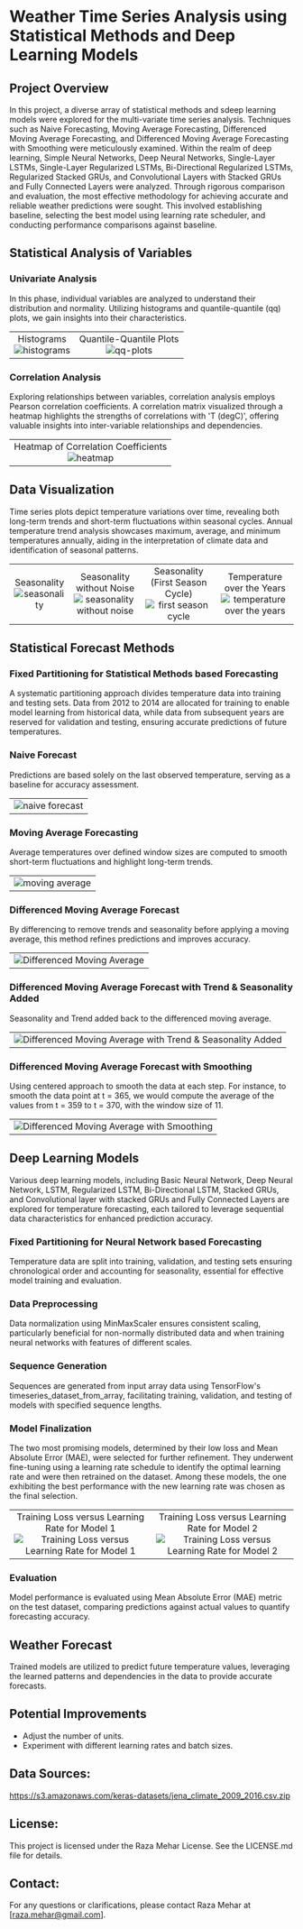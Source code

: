 # Weather Time Series Analysis using Statistical Methods and Deep Learning Models

## Project Overview
In this project, a diverse array of statistical methods and sdeep learning models were explored for the multi-variate time series analysis. Techniques such as Naive Forecasting, Moving Average Forecasting, Differenced Moving Average Forecasting, and Differenced Moving Average Forecasting with Smoothing were meticulously examined. Within the realm of deep learning, Simple Neural Networks, Deep Neural Networks, Single-Layer LSTMs, Single-Layer Regularized LSTMs, Bi-Directional Regularized LSTMs, Regularized Stacked GRUs, and Convolutional Layers with Stacked GRUs and Fully Connected Layers were analyzed. Through rigorous comparison and evaluation, the most effective methodology for achieving accurate and reliable weather predictions were sought. This involved establishing baseline, selecting the best model using learning rate scheduler, and conducting performance comparisons against baseline.

##  Statistical Analysis of Variables

### Univariate Analysis
In this phase, individual variables are analyzed to understand their distribution and normality. Utilizing histograms and quantile-quantile (qq) plots, we gain insights into their characteristics.

<table>
  <tr>
    <td style="text-align: center;">
      <div>Histograms</div>
      <img src="docs/1uni.png" alt="histograms" style="max-width: 100%;">
    </td>
    <td style="text-align: center;">
      <div>Quantile-Quantile Plots</div>
      <img src="docs/2qq.png" alt="qq-plots" style="max-width: 100%;">
    </td>
  </tr>
</table>

### Correlation Analysis
Exploring relationships between variables, correlation analysis employs Pearson correlation coefficients. A correlation matrix visualized through a heatmap highlights the strengths of correlations with 'T (degC)', offering valuable insights into inter-variable relationships and dependencies.

<table>
  <tr>
    <td style="text-align: center;">
      <div>Heatmap of Correlation Coefficients</div>
      <img src="docs/3corr.png" alt="heatmap" style="max-width: 100%;">
    </td>
  </tr>
</table>
      
## Data Visualization
Time series plots depict temperature variations over time, revealing both long-term trends and short-term fluctuations within seasonal cycles. Annual temperature trend analysis showcases maximum, average, and minimum temperatures annually, aiding in the interpretation of climate data and identification of seasonal patterns.

<table>
  <tr>
    <td style="text-align: center;">
      <div>Seasonality</div>
      <img src="docs/4season.png" alt="seasonality" style="max-width: 100%;">
    </td>
    <td style="text-align: center;">
      <div>Seasonality without Noise</div>
      <img src="docs/5season.png" alt="seasonality without noise" style="max-width: 100%;">
    </td>
     <td style="text-align: center;">
      <div>Seasonality (First Season Cycle)</div>
      <img src="docs/6seaons.png" alt="first season cycle" style="max-width: 100%;">
    </td>
     <td style="text-align: center;">
      <div>Temperature over the Years</div>
      <img src="docs/7temp.png" alt="temperature over the years" style="max-width: 100%;">
    </td>
  </tr>
</table>

## Statistical Forecast Methods

### Fixed Partitioning for Statistical Methods based Forecasting
A systematic partitioning approach divides temperature data into training and testing sets. Data from 2012 to 2014 are allocated for training to enable model learning from historical data, while data from subsequent years are reserved for validation and testing, ensuring accurate predictions of future temperatures.

### Naive Forecast
Predictions are based solely on the last observed temperature, serving as a baseline for accuracy assessment.

<table>
  <tr>
    <td style="text-align: center;">
      <div></div>
      <img src="docs/8nf.png" alt="naive forecast" style="max-width: 100%;">
    </td>
  </tr>
</table>

### Moving Average Forecasting
Average temperatures over defined window sizes are computed to smooth short-term fluctuations and highlight long-term trends.

<table>
  <tr>
    <td style="text-align: center;">
      <div></div>
      <img src="docs/9ma.png" alt="moving average" style="max-width: 100%;">
    </td>
  </tr>
</table>

### Differenced Moving Average Forecast
By differencing to remove trends and seasonality before applying a moving average, this method refines predictions and improves accuracy.

<table>
  <tr>
    <td style="text-align: center;">
      <div></div>
      <img src="docs/10difmv.png" alt="Differenced Moving Average" style="max-width: 100%;">
    </td>
  </tr>
</table>

### Differenced Moving Average Forecast with Trend & Seasonality Added
Seasonality and Trend added back to the differenced moving average.

<table>
  <tr>
    <td style="text-align: center;">
      <div></div>
      <img src="docs/11difmv.png" alt="Differenced Moving Average with Trend & Seasonality Added" style="max-width: 100%;">
    </td>
  </tr>
</table>

### Differenced Moving Average Forecast with Smoothing
Using centered approach to smooth the data at each step. For instance, to smooth the data point at t = 365, we would compute the average of the values from t = 359 to t = 370, with the window size of 11.

<table>
  <tr>
    <td style="text-align: center;">
      <div></div>
      <img src="docs/12diffmv.png" alt="Differenced Moving Average with Smoothing" style="max-width: 100%;">
    </td>
  </tr>
</table>

## Deep Learning Models
Various deep learning models, including Basic Neural Network, Deep Neural Network, LSTM, Regularized LSTM, Bi-Directional LSTM, Stacked GRUs, and Convolutional layer with stacked GRUs and Fully Connected Layers are explored for temperature forecasting, each tailored to leverage sequential data characteristics for enhanced prediction accuracy.

### Fixed Partitioning for Neural Network based Forecasting
Temperature data are split into training, validation, and testing sets ensuring chronological order and accounting for seasonality, essential for effective model training and evaluation.

### Data Preprocessing
Data normalization using MinMaxScaler ensures consistent scaling, particularly beneficial for non-normally distributed data and when training neural networks with features of different scales.

### Sequence Generation
Sequences are generated from input array data using TensorFlow's timeseries_dataset_from_array, facilitating training, validation, and testing of models with specified sequence lengths.

### Model Finalization
The two most promising models, determined by their low loss and Mean Absolute Error (MAE), were selected for further refinement. They underwent fine-tuning using a learning rate schedule to identify the optimal learning rate and were then retrained on the dataset. Among these models, the one exhibiting the best performance with the new learning rate was chosen as the final selection.

<table>
  <tr>
    <td style="text-align: center;">
      <div>Training Loss versus Learning Rate for Model 1</div>
      <img src="docs/lr_1.png" alt="Training Loss versus Learning Rate for Model 1" style="max-width: 100%;">
    </td>
    <td style="text-align: center;">
      <div>Training Loss versus Learning Rate for Model 2</div>
      <img src="docs/lr_2.png" alt="Training Loss versus Learning Rate for Model 2" style="max-width: 100%;">
    </td>
  </tr>
</table>

### Evaluation
Model performance is evaluated using Mean Absolute Error (MAE) metric on the test dataset, comparing predictions against actual values to quantify forecasting accuracy.

## Weather Forecast
Trained models are utilized to predict future temperature values, leveraging the learned patterns and dependencies in the data to provide accurate forecasts.

## Potential Improvements
- Adjust the number of units.
- Experiment with different learning rates and batch sizes.

## Data Sources:
https://s3.amazonaws.com/keras-datasets/jena_climate_2009_2016.csv.zip

## License:
This project is licensed under the Raza Mehar License. See the LICENSE.md file for details.

## Contact:
For any questions or clarifications, please contact Raza Mehar at [raza.mehar@gmail.com].
